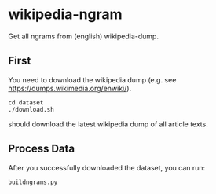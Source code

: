 wikipedia-ngram
===============
Get all ngrams from (english) wikipedia-dump.

First
-----
You need to download the wikipedia dump
(e.g. see https://dumps.wikimedia.org/enwiki/).

```
cd dataset
./download.sh
```
should download the latest wikipedia dump of all article texts.

Process Data
------------
After you successfully downloaded the dataset, you can run:
```
buildngrams.py
```